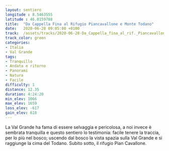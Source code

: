 ```yaml
---
layout: sentiero
longitude : 8.5463555
latitude : 46.0159788
title:  "Da Cappella Fina al Rifugio Piancavallone e Monte Todano"
date:   2020-06-28 09:05:00 +0100
track:  /assets/tracks/2020-06-28-Da_Cappella_fina_al_rif._Piancavallone_e_Monte_Todano.gpx
track_color: green
categories:
- Italia
- Val Grande
tags:
- Tranquillo
- Andata e ritorno
- Panorami
- Natura
- Facile
difficulty: 1
distance: 12.35 
duration: 4:24:20
min_elev: 1066
max_elev: 1659
loss_elev: -617
gain_elev: 618
---
```


La Val Grande ha fama di essere selvaggia e pericolosa, a noi invece è sembrata tranquilla e questo sentiero lo testimonia: facile tenere la traccia, per lo più nel bosco; uscendo dal bosco la vista spazia sulla Val Grande e si raggiunge la cima del Todano. Subito sotto, il rifugio Pian Cavallone.
